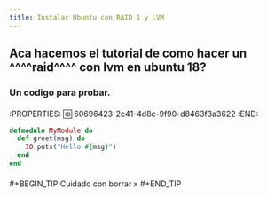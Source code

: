 ```yaml
---
title: Instalar Ubuntu con RAID 1 y LVM
---
```


## Aca hacemos el tutorial de como hacer un ^^^^raid^^^^ con lvm en ubuntu 18?
### Un **codigo** para probar.
#### 
:PROPERTIES:
:id: 60696423-2c41-4d8c-9f90-d8463f3a3622
:END:
```elixir
defmodule MyModule do
  def greet(msg) do
    IO.puts("Hello #{msg}")
  end
end
```
#### 
#+BEGIN_TIP
Cuidado con borrar x
#+END_TIP
